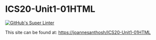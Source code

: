 # ICS20-Unit1-01HTML
[![GitHub's Super Linter](https://github.com/joannesanthosh/ICS20-Unit1-01HTML/workflows/GitHub's%20Super%20Linter/badge.svg)](https://github.com/joannesanthosh/ICS20-Unit1-01HTML/actions)

This site can be found at: [https://joannesanthosh/ICS20-Unit1-01HTML](https://joannesanthosh/ICS20-Unit1-01HTML)
